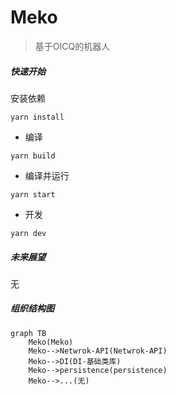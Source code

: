 # Meko

> 基于OICQ的机器人

##### 快速开始

安装依赖

```
yarn install
```

* 编译

```shell
yarn build
```

* 编译并运行

```shell
yarn start
```

* 开发

```shell
yarn dev
```

##### 未来展望
无

##### 组织结构图

```mermaid
graph TB
    Meko(Meko)
    Meko-->Netwrok-API(Netwrok-API)
    Meko-->DI(DI-基础类库)
    Meko-->persistence(persistence)
    Meko-->...(无)
```
